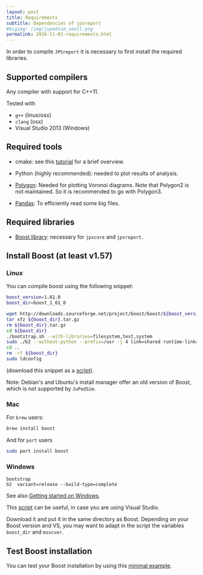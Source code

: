 ```yaml
---
layout: post
title: Requirements
subtitle: Dependencies of jpsreport
#bigimg: /img/jupedsim_small.png
permalink: 2016-11-03-requirements.html
---
```


In order to compile `JPSreport` it is necessary to first install the required libraries. 

## Supported compilers

Any compiler with support for C++11. 

Tested with   

- `g++` (linux/osx)
- `clang` (osx)
- Visual Studio 2013 (Windows)

## Required tools 

- cmake: see this [tutorial](https://www.johnlamp.net/cmake-tutorial-1-getting-started.html) for a brief overview.  
- Python (highly recommended): needed to plot results of analysis. 
- [Polygon](https://bitbucket.org/jraedler/polygon3/downloads/): Needed for plotting Voronoi diagrams.
  Note that Polygon2 is not maintained. So it is recommended to go with Polygon3.

- [Pandas](http://pandas.pydata.org/pandas-docs/stable/install.html): To efficiently read some big files. 

## Required libraries 

- [Boost library](http://www.boost.org/): necessary for `jpscore` and `jpsreport`.


## Install Boost (at least v1.57)

### Linux 

You can compile boost using the following snippet:

```bash
boost_version=1.61.0
boost_dir=boost_1_61_0

wget http://downloads.sourceforge.net/project/boost/boost/${boost_version}/${boost_dir}.tar.gz
tar xfz ${boost_dir}.tar.gz
rm ${boost_dir}.tar.gz
cd ${boost_dir}
./bootstrap.sh --with-libraries=filesystem,test,system
sudo ./b2 --without-python --prefix=/usr -j 4 link=shared runtime-link=shared install
cd ..
rm -rf ${boost_dir}
sudo ldconfig
```

(download this snippet as a [script](https://gitlab.version.fz-juelich.de/jupedsim/jpscore/snippets/7)).


Note: Debian's and Ubuntu's install manager offer an old version of Boost, which is not supported by `JuPedSim`.


### Mac

For `brew` users:

```bash
brew install boost
```

And for `port` users

```bash
sudo port install boost 
```

### Windows 

```
bootstrap
b2  variant=release --build-type=complete 
```

See also [Getting started on Windows](http://www.boost.org/doc/libs/1_65_1/more/getting_started/windows.html).

This [script](https://gitlab.version.fz-juelich.de/jupedsim/jpscore/snippets/18) can be useful, in case you are using
Visual Studio.

Download it and put it in the same directory as Boost. Depending on your Boost version and VS, 
you may want to adapt in the script the variables `boost_dir` and `msvcver`.

## Test Boost installation 

You can test your Boost installation by using this [minimal example](2016-11-04-boost.html).
